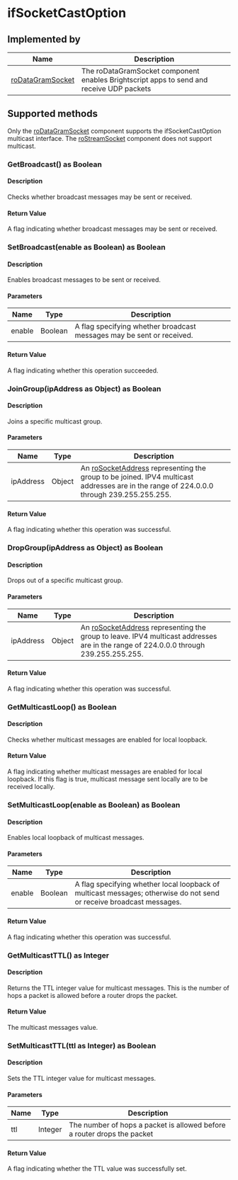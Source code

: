 ifSocketCastOption
==================

Implemented by
--------------

| Name | Description |
| --- | --- |
| [roDataGramSocket](/docs/references/brightscript/components/rodatagramsocket.md "roDataGramSocket") | The roDataGramSocket component enables Brightscript apps to send and receive UDP packets |

Supported methods
-----------------

Only the [roDataGramSocket](/docs/references/brightscript/components/rodatagramsocket.md "roDataGramSocket") component supports the ifSocketCastOption multicast interface. The [roStreamSocket](/docs/references/brightscript/components/rostreamsocket.md "roStreamSocket") component does not support multicast.

### GetBroadcast() as Boolean

#### Description

Checks whether broadcast messages may be sent or received.

#### Return Value

A flag indicating whether broadcast messages may be sent or received.

### SetBroadcast(enable as Boolean) as Boolean

#### Description

Enables broadcast messages to be sent or received.

#### Parameters

| Name | Type | Description |
| --- | --- | --- |
| enable | Boolean | A flag specifying whether broadcast messages may be sent or received. |

#### Return Value

A flag indicating whether this operation succeeded.

### JoinGroup(ipAddress as Object) as Boolean

#### Description

Joins a specific multicast group.

#### Parameters

| Name | Type | Description |
| --- | --- | --- |
| ipAddress | Object | An [roSocketAddress](/docs/references/brightscript/components/rostreamsocket.md "roSocketAddress") representing the group to be joined. IPV4 multicast addresses are in the range of 224.0.0.0 through 239.255.255.255. |

#### Return Value

A flag indicating whether this operation was successful.

### DropGroup(ipAddress as Object) as Boolean

#### Description

Drops out of a specific multicast group.

#### Parameters

| Name | Type | Description |
| --- | --- | --- |
| ipAddress | Object | An [roSocketAddress](/docs/references/brightscript/components/rostreamsocket.md "roSocketAddress") representing the group to leave. IPV4 multicast addresses are in the range of 224.0.0.0 through 239.255.255.255. |

#### Return Value

A flag indicating whether this operation was successful.

### GetMulticastLoop() as Boolean

#### Description

Checks whether multicast messages are enabled for local loopback.

#### Return Value

A flag indicating whether multicast messages are enabled for local loopback. If this flag is true, multicast message sent locally are to be received locally.

### SetMulticastLoop(enable as Boolean) as Boolean

#### Description

Enables local loopback of multicast messages.

#### Parameters

| Name | Type | Description |
| --- | --- | --- |
| enable | Boolean | A flag specifying whether local loopback of multicast messages; otherwise do not send or receive broadcast messages. |

#### Return Value

A flag indicating whether this operation was successful.

### GetMulticastTTL() as Integer

#### Description

Returns the TTL integer value for multicast messages. This is the number of hops a packet is allowed before a router drops the packet.

#### Return Value

The multicast messages value.

### SetMulticastTTL(ttl as Integer) as Boolean

#### Description

Sets the TTL integer value for multicast messages.

#### Parameters

| Name | Type | Description |
| --- | --- | --- |
| ttl | Integer | The number of hops a packet is allowed before a router drops the packet |

#### Return Value

A flag indicating whether the TTL value was successfully set.
